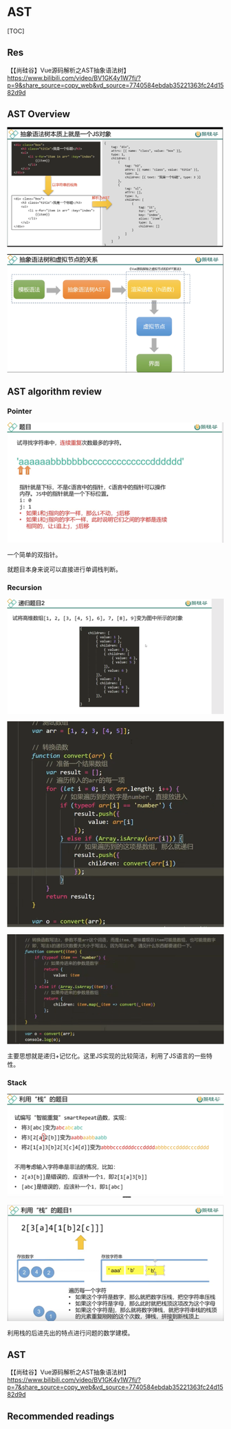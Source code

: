 # AST

[TOC]



## Res

【【尚硅谷】Vue源码解析之AST抽象语法树】 https://www.bilibili.com/video/BV1GK4y1W7fi/?p=9&share_source=copy_web&vd_source=7740584ebdab35221363fc24d1582d9d



## AST Overview

![Screenshot 2023-01-23 at 1.11.10 AM](../../../../../../Assets/Pics/Screenshot%202023-01-23%20at%201.11.10%20AM.png)

![Screenshot 2023-01-23 at 1.12.21 AM](../../../../../../Assets/Pics/Screenshot%202023-01-23%20at%201.12.21%20AM.png)



## AST algorithm review

### Pointer

![Screenshot 2023-01-23 at 1.14.03 AM](../../../../../../Assets/Pics/Screenshot%202023-01-23%20at%201.14.03%20AM.png)


一个简单的双指针。

就题目本身来说可以直接进行单调栈判断。


### Recursion
![Screenshot 2023-01-23 at 1.19.32 AM](../../../../../../Assets/Pics/Screenshot%202023-01-23%20at%201.19.32%20AM.png)

![Screenshot 2023-01-23 at 1.16.57 AM](../../../../../../Assets/Pics/Screenshot%202023-01-23%20at%201.16.57%20AM.png)

![Screenshot 2023-01-23 at 1.15.45 AM](../../../../../../Assets/Pics/Screenshot%202023-01-23%20at%201.15.45%20AM.png)

主要思想就是递归+记忆化。这里JS实现的比较简洁，利用了JS语言的一些特性。


### Stack
![Screenshot 2023-01-23 at 1.20.05 AM](../../../../../../Assets/Pics/Screenshot%202023-01-23%20at%201.20.05%20AM.png)

![Screenshot 2023-01-23 at 1.20.52 AM](../../../../../../Assets/Pics/Screenshot%202023-01-23%20at%201.20.52%20AM.png)

利用栈的后进先出的特点进行问题的数学建模。



## AST

【【尚硅谷】Vue源码解析之AST抽象语法树】 https://www.bilibili.com/video/BV1GK4y1W7fi/?p=7&share_source=copy_web&vd_source=7740584ebdab35221363fc24d1582d9d



## Recommended readings
[AST(抽象语法树)超详细]: https://blog.csdn.net/weixin_39408343/article/details/95984062